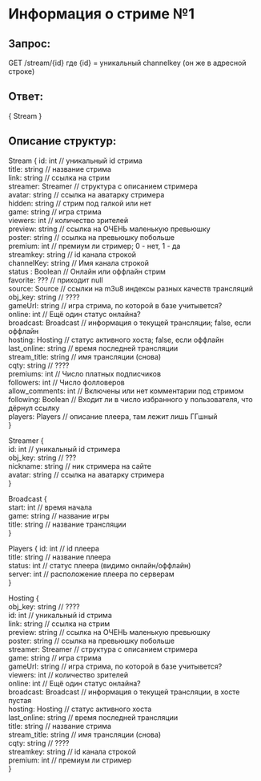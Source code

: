 # Информация о стриме №1  
## Запрос: 
GET /stream/{id}
где {id} = уникальный channelkey (он же в адресной строке)

## Ответ:
{ Stream }

## Описание структур:

Stream {
 id: int // уникальный id стрима  
 title: string // название стрима  
 link: string // ссылка на стрим  
 streamer: Streamer // структура  с описанием стримера  
 avatar: string // ссылка на аватарку стримера  
 hidden: string // стрим под галкой или нет  
 game: string // игра стрима  
 viewers: int // количество зрителей  
 preview: string // ссылка на ОЧЕНЬ маленькую превьюшку  
 poster: string // ссылка на превьюшку побольше  
 premium: int // премиум ли стример; 0 - нет, 1 - да  
 streamkey: string // id канала строкой  
 channelKey: string // Имя канала строкой  
 status : Boolean // Онлайн или оффлайн стрим  
 favorite: ??? // приходит null  
 source: Source // ссылки на m3u8 индексы разных качеств трансляций  
 obj_key: string // ????  
 gameUrl: string // игра стрима, по которой в базе учитывется?  
 online: int // Ещё один статус онлайна?  
 broadcast: Broadcast // информация о текущей трансляции; false, если оффлайн  
 hosting: Hosting // статус активного хоста; false, если оффлайн  
 last_online: string // время последней трансляции  
 stream_title: string // имя трансляции (снова)  
 cqty: string // ????  
 premiums: int // Число платных подписчиков  
 followers: int // Число фолловеров  
 allow_comments: int // Включены или нет комментарии под стримом  
 following: Boolean // Входит ли в число избранного у пользователя, что дёрнул ссылку  
 players: Players // описание плеера, там лежит лишь ГГшный  
}

Streamer {  
  id: int // уникальный id стримера  
  obj_key: string // ???  
  nickname: string // ник стримера на сайте  
  avatar: string // ссылка на аватарку стримера  
}

Broadcast {  
  start: int // время начала  
  game: string // название игры  
  title: string // название трансляции  
}

Players {
  id: int // id плеера  
  title: string // название плеера  
  status: int // статус плеера (видимо онлайн/оффлайн)  
  server: int // расположение плеера по серверам  
}

Hosting {  
  obj_key: string // ????  
  id: int // уникальный id стрима  
  link: string // ссылка на стрим  
  preview: string // ссылка на ОЧЕНЬ маленькую превьюшку  
  poster: string // ссылка на превьюшку побольше  
  streamer: Streamer // структура с описанием стримера  
  game: string // игра стрима  
  gameUrl: string // игра стрима, по которой в базе учитывется?  
  viewers: int // количество зрителей  
  online: int // Ещё один статус онлайна?  
  broadcast: Broadcast // информация о текущей трансляции, в хосте пустая  
  hosting: Hosting // статус активного хоста  
  last_online: string // время последней трансляции  
  title: string // название стрима  
  stream_title: string // имя трансляции (снова)  
  cqty: string // ????  
  streamkey: string // id канала строкой  
  premium: int // премиум ли стример  
}
